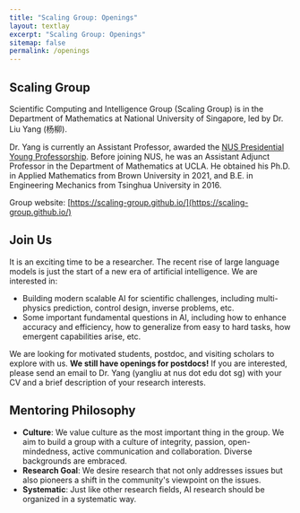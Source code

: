 ```yaml
---
title: "Scaling Group: Openings"
layout: textlay
excerpt: "Scaling Group: Openings"
sitemap: false
permalink: /openings
---
```


## Scaling Group

Scientific Computing and Intelligence Group (Scaling Group) is in the Department of Mathematics at National University of Singapore, led by Dr. Liu Yang (杨柳). 

Dr. Yang is currently an Assistant Professor, awarded the [NUS Presidential Young Professorship](https://www.nus.edu.sg/careers/nus-programmes). Before joining NUS, he was an Assistant Adjunct Professor in the Department of Mathematics at UCLA. He obtained his Ph.D. in Applied Mathematics from Brown University in 2021, and B.E. in Engineering Mechanics from Tsinghua University in 2016.

Group website: [https://scaling-group.github.io/](https://scaling-group.github.io/)

## Join Us

It is an exciting time to be a researcher. The recent rise of large language models is just the start of a new era of artificial intelligence. We are interested in:
- Building modern scalable AI for scientific challenges, including multi-physics prediction, control design, inverse problems, etc.
- Some important fundamental questions in AI, including how to enhance accuracy and efficiency, how to generalize from easy to hard tasks, how emergent capabilities arise, etc.


We are looking for motivated students, postdoc, and visiting scholars to explore with us. **We still have openings for postdocs!**
If you are interested, please send an email to Dr. Yang (yangliu at nus dot edu dot sg) with your CV and a brief description of your research interests.


##  Mentoring Philosophy

- **Culture**: We value culture as the most important thing in the group. We aim to build a group with a culture of integrity, passion, open-mindedness, active communication and collaboration. Diverse backgrounds are embraced.
- **Research Goal**: We desire research that not only addresses issues but also pioneers a shift in the community's viewpoint on the issues.
- **Systematic**: Just like other research fields, AI research should be organized in a systematic way.


<!-- insert white space -->
<p>&nbsp;</p>
